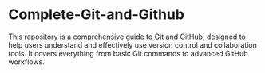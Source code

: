 # Complete-Git-and-Github
This repository is a comprehensive guide to Git and GitHub, designed to help users understand and effectively use version control and collaboration tools. It covers everything from basic Git commands to advanced GitHub workflows.
